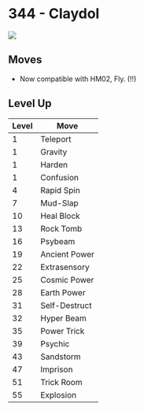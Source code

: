 # 344 - Claydol
![][344]

## Moves

 - Now compatible with HM02, Fly. (!!)

## Level Up

Level | Move
---   | ---
  1   | Teleport
  1   | Gravity
  1   | Harden
  1   | Confusion
  4   | Rapid Spin
  7   | Mud-Slap
 10   | Heal Block
 13   | Rock Tomb
 16   | Psybeam
 19   | Ancient Power
 22   | Extrasensory
 25   | Cosmic Power
 28   | Earth Power
 31   | Self-Destruct
 32   | Hyper Beam
 35   | Power Trick
 39   | Psychic
 43   | Sandstorm
 47   | Imprison
 51   | Trick Room
 55   | Explosion



[344]: ../img/pokemon/344.png
